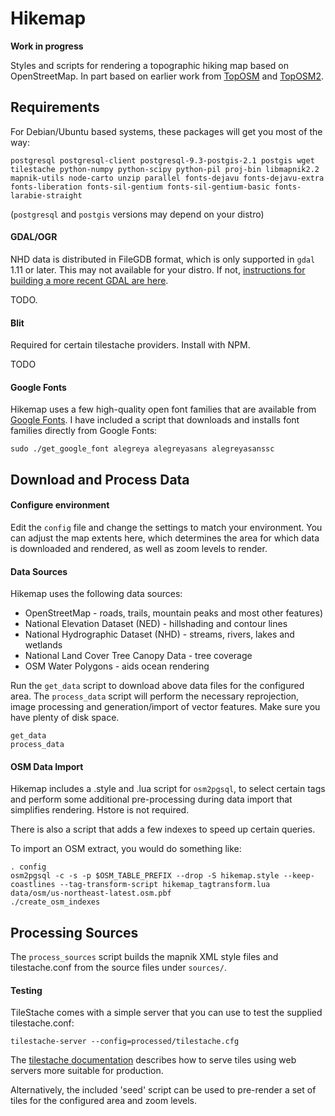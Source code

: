 # Hikemap #

**Work in progress**

Styles and scripts for rendering a topographic hiking map based on OpenStreetMap.
In part based on earlier work from
[TopOSM](https://github.com/Ahlzen/TopOSM) and
[TopOSM2](https://github.com/Ahlzen/TopOSM2).


## Requirements ##

For Debian/Ubuntu based systems, these packages will get you most of the way:

`postgresql postgresql-client postgresql-9.3-postgis-2.1 postgis wget tilestache python-numpy python-scipy python-pil proj-bin libmapnik2.2 mapnik-utils node-carto unzip parallel fonts-dejavu fonts-dejavu-extra fonts-liberation fonts-sil-gentium fonts-sil-gentium-basic fonts-larabie-straight`

(`postgresql` and `postgis` versions may depend on your distro)


#### GDAL/OGR ####

NHD data is distributed in FileGDB format, which is only supported in `gdal` 1.11 or later. This may not available for your distro. If not, [instructions for building a more recent GDAL are here](http://trac.osgeo.org/gdal/wiki/BuildHints).

TODO.


#### Blit ####

Required for certain tilestache providers. Install with NPM.

TODO


#### Google Fonts ####

Hikemap uses a few high-quality open font families that are available from [Google Fonts](https://www.google.com/fonts). I have included a script that downloads and installs font families directly from Google Fonts:

```
sudo ./get_google_font alegreya alegreyasans alegreyasanssc
```


## Download and Process Data ##


#### Configure environment ####

Edit the `config` file and change the settings to match your environment. You can adjust the map extents here, which determines the area for which data is downloaded and rendered, as well as zoom levels to render.


#### Data Sources ####

Hikemap uses the following data sources:

* OpenStreetMap - roads, trails, mountain peaks and most other features)
* National Elevation Dataset (NED) - hillshading and contour lines
* National Hydrographic Dataset (NHD) - streams, rivers, lakes and wetlands
* National Land Cover Tree Canopy Data - tree coverage
* OSM Water Polygons - aids ocean rendering

Run the `get_data` script to download above data files for the configured area. The `process_data` script will perform the necessary reprojection, image processing and generation/import of vector features. Make sure you have plenty of disk space.

```
get_data
process_data
```

#### OSM Data Import ####

Hikemap includes a .style and .lua script for `osm2pgsql`, to select certain tags and perform some additional pre-processing during data import that simplifies rendering. Hstore is not required.

There is also a script that adds a few indexes to speed up certain queries.

To import an OSM extract, you would do something like:

```
. config
osm2pgsql -c -s -p $OSM_TABLE_PREFIX --drop -S hikemap.style --keep-coastlines --tag-transform-script hikemap_tagtransform.lua data/osm/us-northeast-latest.osm.pbf
./create_osm_indexes
```


## Processing Sources ##

The `process_sources` script builds the mapnik XML style files and tilestache.conf from the source files under `sources/`.


#### Testing ####

TileStache comes with a simple server that you can use to test the supplied tilestache.conf:

```
tilestache-server --config=processed/tilestache.cfg
```

The [tilestache documentation](http://tilestache.org/doc/) describes how to serve tiles using web servers more suitable for production.

Alternatively, the included 'seed' script can be used to pre-render a set of tiles for the configured area and zoom levels.